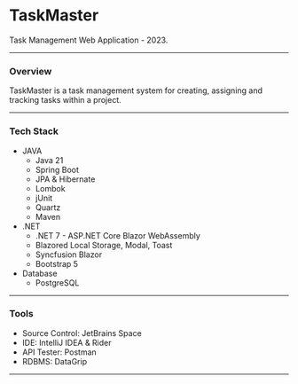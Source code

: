 # TaskMaster

Task Management Web Application - 2023.

---

### **Overview**
TaskMaster is a task management system for creating, assigning and tracking tasks within a project.

---

### **Tech Stack**
- JAVA
  - Java 21
  - Spring Boot
  - JPA & Hibernate
  - Lombok
  - jUnit
  - Quartz
  - Maven
- .NET
  - .NET 7 - ASP.NET Core Blazor WebAssembly
  - Blazored Local Storage, Modal, Toast
  - Syncfusion Blazor
  - Bootstrap 5
- Database
  - PostgreSQL

---

### **Tools**
- Source Control: JetBrains Space
- IDE: IntelliJ IDEA & Rider
- API Tester: Postman
- RDBMS: DataGrip

---